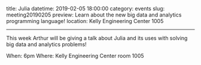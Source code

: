 title: Julia
datetime: 2019-02-05 18:00:00
category: events
slug: meeting20190205
preview: Learn about the new big data and analytics programming language!
location: Kelly Engineering Center 1005

---

This week Arthur will be giving a talk about Julia and its uses with solving big data and analytics problems!

When: 6pm
Where: Kelly Engineering Center room 1005
